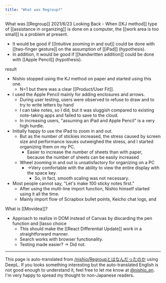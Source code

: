 ```yaml
---
title: "What was Regroup?"
---
```


What was [[Regroup]] 2021/6/23 Looking Back
    - When [[KJ method]] type of [[assistance in organizing]] is done on a computer, the [[work area is too small]] is a problem at present.
- It would be good if [[Intuitive zooming in and out]] could be done with [[two-finger gesture]] on the assumption of [[iPad]] (hypothesis).
- In addition, it would be good if [[handwritten addition]] could be done with [[Apple Pencil]] (hypothesis).

result
- Nishio stopped using the KJ method on paper and started using this one.
    - N=1 but there was a clear [[Product/User Fit]].
- I used the Apple Pencil mainly for adding enclosures and arrows.
    - During user testing, users were observed to refuse to draw and to try to write letters by hand
    - I can take notes, so I did, but it was sluggish compared to existing note-taking apps and failed to save to the cloud.
    - In increasing users, "assuming an iPad and Apple Pencil" is a very high hurdle.
- Initially happy to use the iPad to zoom in and out.
    - But as the number of stickies increased, the stress caused by screen size and performance issues outweighed the stress, and I started organizing them on my PC.
        - Easier to increase the number of sheets than with paper, because the number of sheets can be easily increased
    - Wheel zooming in and out is unsatisfactory for organizing on a PC
        - →Very comfortable with the ability to view the entire display with the space key.
            - So, in fact, smooth scaling was not necessary.
- Most people cannot say, "Let's make 100 sticky notes first."
    - After using the multi-line import function, Nishio himself started using it all the time.
    - Mainly import flow of Scrapbox bullet points, Keicho chat logs, and


What is [[Movidea]]?
- Approach to realize in DOM instead of Canvas by discarding the pen function and [lasso choice
    - This should make the [[React Differential Update]] work in a straightforward manner.
    - Search works with browser functionality.
    - Testing made easier? → Did not.

---
This page is auto-translated from [/nishio/Regroupとはなんだったのか](https://scrapbox.io/nishio/Regroupとはなんだったのか) using DeepL. If you looks something interesting but the auto-translated English is not good enough to understand it, feel free to let me know at [@nishio_en](https://twitter.com/nishio_en). I'm very happy to spread my thought to non-Japanese readers.